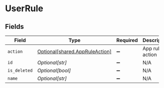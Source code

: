 # UserRule


## Fields

| Field                                                                  | Type                                                                   | Required                                                               | Description                                                            |
| ---------------------------------------------------------------------- | ---------------------------------------------------------------------- | ---------------------------------------------------------------------- | ---------------------------------------------------------------------- |
| `action`                                                               | [Optional[shared.AppRuleAction]](../../models/shared/appruleaction.md) | :heavy_minus_sign:                                                     | App rule action                                                        |
| `id`                                                                   | *Optional[str]*                                                        | :heavy_minus_sign:                                                     | N/A                                                                    |
| `is_deleted`                                                           | *Optional[bool]*                                                       | :heavy_minus_sign:                                                     | N/A                                                                    |
| `name`                                                                 | *Optional[str]*                                                        | :heavy_minus_sign:                                                     | N/A                                                                    |